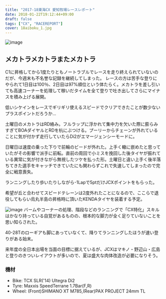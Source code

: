 ```yaml
---
title: "2017-18東海CX 愛知牧場レースレポート"
date: 2018-01-22T19:12:44+09:00
draft: false
tags: ["CX", "RACEREPORT"]
cover: 18aiboku_1.jpg
---
```


![image](18aiboku_1.jpg)

## メカトラメカトラまたメカトラ

C1に昇格してから1度たりともノートラブルでレースを走り終えられていないのだが、今週末も不名誉な記録を継続してしまった。
レースの方は苦手な登りにやられて1日目は100％、2日目は97%順位という体たらく。メカトラを差し引いても高速コーナーを処理して稼いだタイムを全て登りで吐き出してさらにマイナスを積み上げる展開。

低いシケインをレースでギリギリ使えるスピードでクリアできたことが数少ないプラスポイントだろうか…

土曜日のメカトラはRD絡み。フルラップに浮かれて集中力を欠いた際に膨らみすぎてBOAダイヤルとRDを杭にぶつける。プーリーからチェーンが外れていることに気が付かず走行していたらDi2がエマージェンシーモードに。

日曜日は速度の乗った下りで前輪のビードが外れた。上手く轍に嵌めたと思っていたがその影響で派手に前転。直前の周回で小ミスを挽回した後タイヤが振れている異常に気が付きながら無視したツケを払った形。土曜日と違い上手く後半落ちてきた選手をキャッチできていたにも関わらずこれで失速してしまったので完全に戦意喪失。

ランニングしたり歩いたりしながら-1Lapで5ptだけJCXポイントをもらった。

希望が丘と合わせてスピードテレーンは2度外れたことになるので、ここらで退役してもらい烏丸半島の昇格時に頂いたKENDAタイヤを装着する予定。

![image](18aiboku_2.jpg)
バームやコーナーの処理、階段などのランニングで「CX特化」スキルはかなり持っている自覚があるものの、根本的な脚力が全く足りていないことを思い知らされた。

40-28Tのローギアも脚にあっていなくて、降りてランニングしたほうが速い登りがある始末。

来年度の全日本出場を当面の目標に据えているが、JCXはマキノ・野辺山・広島と登りのきついレイアウトが多いので、夏は盛大な肉体改造が必要になりそう。

### 機材

- Bike: TCX SLR('14) Ultegra Di2
- Tyre: Maxxis SpeedTerrane 1.7Bar(F,R)
- Wheel: (Front)SHIMANO XT M785,(Rear)PAX PROJECT 24mm TL

<LinkBox isAmazonLink url="https://www.amazon.co.jp/dp/B01M8LR2G6/" />
